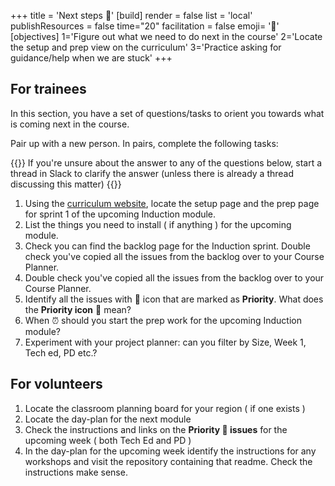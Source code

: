 +++
title = 'Next steps 👣'
[build]
    render = false
    list = 'local'
    publishResources = false
time="20"
facilitation = false
emoji= '🧩'
[objectives]
    1='Figure out what we need to do next in the course'
    2='Locate the setup and prep view on the curriculum'
    3='Practice asking for guidance/help when we are stuck'
+++

## For trainees

In this section, you have a set of questions/tasks to orient you towards what is coming next in the course.

Pair up with a new person. In pairs, complete the following tasks:

{{<note type="warning">}}
If you're unsure about the answer to any of the questions below, start a thread in Slack to clarify the answer (unless there is already a thread discussing this matter)
{{</note>}}

1. Using the [curriculum website](https://curriculum.codeyourfuture.io/), locate the setup page and the prep page for sprint 1 of the upcoming Induction module.
1. List the things you need to install ( if anything ) for the upcoming module.
1. Check you can find the backlog page for the Induction sprint. Double check you've copied all the issues from the backlog over to your Course Planner.
1. Double check you've copied all the issues from the backlog over to your Course Planner.
1. Identify all the issues with 🔑 icon that are marked as **Priority**. What does the **Priority icon** 🔑 mean?
1. When ⏰ should you start the prep work for the upcoming Induction module?
1. Experiment with your project planner: can you filter by Size, Week 1, Tech ed, PD etc.?

## For volunteers

1. Locate the classroom planning board for your region ( if one exists )
1. Locate the day-plan for the next module
1. Check the instructions and links on the **Priority 🔑 issues** for the upcoming week ( both Tech Ed and PD )
1. In the day-plan for the upcoming week identify the instructions for any workshops and visit the repository containing that readme. Check the instructions make sense.
